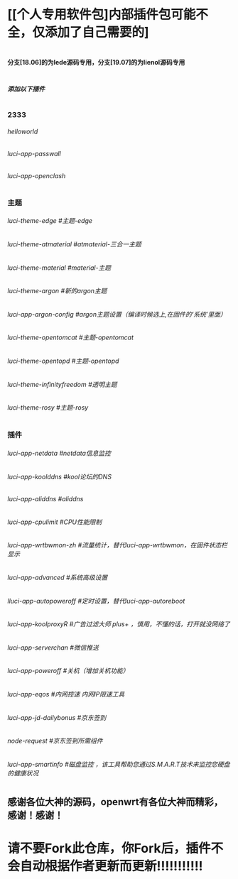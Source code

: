 # [[个人专用软件包]内部插件包可能不全，仅添加了自己需要的]

#
#### 分支[18.06]的为lede源码专用，分支[19.07]的为lienol源码专用
#

##### 添加以下插件
#

### 2333
###### helloworld
###### luci-app-passwall
###### luci-app-openclash
#
### 主题
###### luci-theme-edge    #主题-edge
###### luci-theme-atmaterial   #atmaterial-三合一主题
###### luci-theme-material   #material-主题
###### luci-theme-argon    #新的argon主题
###### luci-app-argon-config    #argon主题设置（编译时候选上,在固件的‘系统’里面）
###### luci-theme-opentomcat   #主题-opentomcat
###### luci-theme-opentopd   #主题-opentopd
###### luci-theme-infinityfreedom    #透明主题
###### luci-theme-rosy    #主题-rosy
#
###  插件
###### luci-app-netdata   #netdata信息监控
###### luci-app-koolddns   #kool论坛的DNS
###### luci-app-aliddns    #aliddns
###### luci-app-cpulimit   #CPU性能限制
###### luci-app-wrtbwmon-zh   #流量统计，替代luci-app-wrtbwmon，在固件状态栏显示
###### luci-app-advanced   #系统高级设置
###### lluci-app-autopoweroff   #定时设置，替代luci-app-autoreboot
###### luci-app-koolproxyR   #广告过滤大师 plus+  ，慎用，不懂的话，打开就没网络了
###### luci-app-serverchan    #微信推送
###### luci-app-poweroff    #关机（增加关机功能）
###### luci-app-eqos    #内网控速 内网IP限速工具
###### luci-app-jd-dailybonus    #京东签到
###### node-request    #京东签到所需组件
###### luci-app-smartinfo #磁盘监控 ，该工具帮助您通过S.M.A.R.T技术来监控您硬盘的健康状况


#
#
## 感谢各位大神的源码，openwrt有各位大神而精彩，感谢！感谢！

#

# 请不要Fork此仓库，你Fork后，插件不会自动根据作者更新而更新!!!!!!!!!!!
